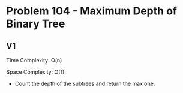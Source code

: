 # Problem 104 - Maximum Depth of Binary Tree

## V1

Time Complexity: O(n)

Space Complexity: O(1)

- Count the depth of the subtrees and return the max one.
